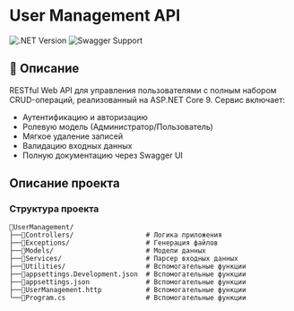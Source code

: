 # User Management API

![.NET Version](https://img.shields.io/badge/.NET-9.0-blue)
![Swagger Support](https://img.shields.io/badge/Swagger-UI-green)

## 📝 Описание

RESTful Web API для управления пользователями с полным набором CRUD-операций, реализованный на ASP.NET Core 9. Сервис включает:

- Аутентификацию и авторизацию
- Ролевую модель (Администратор/Пользователь)
- Мягкое удаление записей
- Валидацию входных данных
- Полную документацию через Swagger UI

## Описание проекта

### Структура проекта

```plaintext
📂UserManagement/
├──📂Controllers/                  # Логика приложения
├──📂Exceptions/                   # Генерация файлов
├──📂Models/                       # Модели данных
├──📂Services/                     # Парсер входных данных
├──📂Utilities/                    # Вспомогательные функции
├──📄appsettings.Development.json  # Вспомогательные функции
├──📄appsettings.json              # Вспомогательные функции
├──📄UserManagement.http           # Вспомогательные функции
└──📄Program.cs                    # Вспомогательные функции
```
